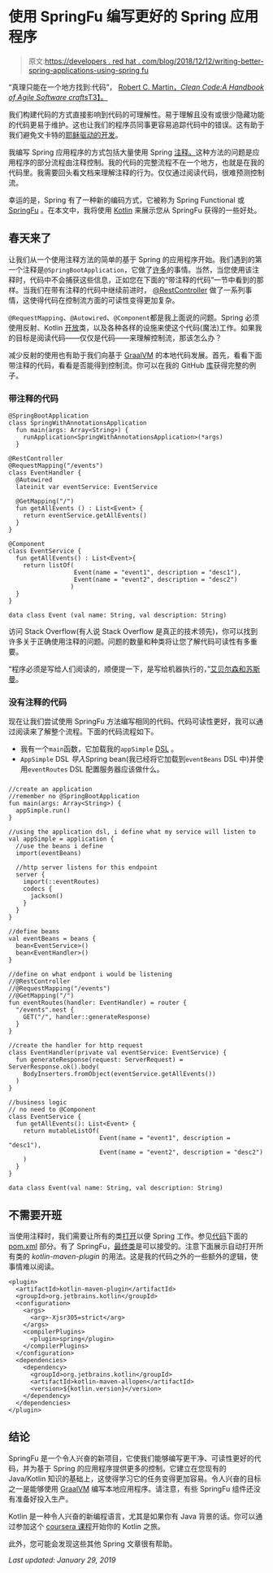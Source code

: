 # 使用 SpringFu 编写更好的 Spring 应用程序

> 原文:[https://developers . red hat . com/blog/2018/12/12/writing-better-spring-applications-using-spring fu](https://developers.redhat.com/blog/2018/12/12/writing-better-spring-applications-using-springfu)

“真理只能在一个地方找到:代码”， [Robert C. Martin，*Clean Code:A Handbook of Agile Software crafts*T3】。](https://www.goodreads.com/book/show/3735293-clean-code)

我们构建代码的方式直接影响到代码的可理解性。易于理解且没有或很少隐藏功能的代码更易于维护。这也让我们的程序员同事更容易追踪代码中的错误。这有助于我们避免文卡特的[耶稣驱动的开发](https://aidium.se/2015/06/tdd-with-venkat/)。

我编写 Spring 应用程序的方式包括大量使用 Spring [注释。](https://springframework.guru/spring-framework-annotations/)这种方法的问题是应用程序的部分流程由注释控制。我的代码的完整流程不在一个地方，也就是在我的代码里。我需要回头看文档来理解注释的行为。仅仅通过阅读代码，很难预测控制流。

幸运的是，Spring 有了一种新的编码方式，它被称为 Spring Functional 或 [SpringFu](https://github.com/spring-projects/spring-fu) 。在本文中，我将使用 [Kotlin](https://kotlinlang.org) 来展示您从 SpringFu 获得的一些好处。

## 春天来了

让我们从一个使用注释方法的简单的基于 Spring 的应用程序开始。我们遇到的第一个注释是`@SpringBootApplication`，它做了[许多](https://docs.spring.io/spring-boot/docs/current/reference/html/using-boot-using-springbootapplication-annotation.html)的事情。当然，当您使用该注释时，代码中不会捕获这些信息，正如您在下面的“带注释的代码”一节中看到的那样。当我们在带有注释的代码中继续前进时， [@RestController](https://docs.spring.io/spring-framework/docs/current/javadoc-api/org/springframework/web/bind/annotation/RestController.html) 做了一系列事情，这使得代码在控制流方面的可读性变得更加复杂。

`@RequestMapping`、`@Autowired`、`@Component`都是我上面说的问题。Spring 必须使用反射、Kotlin [开放](https://kotlinlang.org/docs/reference/classes.html#inheritance)类，以及各种各样的设施来使这个代码(魔法)工作。如果我的目标是阅读代码——仅仅是代码——来理解控制流，那该怎么办？

减少反射的使用也有助于我们向基于 [GraalVM](https://www.graalvm.org) 的本地代码发展。首先，看看下面带注释的代码，看看是否能得到控制流。你可以在我的 GitHub [库](https://github.com/masoodfaisal/spring-app-no-annotations)获得完整的例子。

### 带注释的代码

```
@SpringBootApplication
class SpringWithAnnotationsApplication
  fun main(args: Array<String>) {
    runApplication<SpringWithAnnotationsApplication>(*args)
  }

@RestController
@RequestMapping("/events")
class EventHandler {
  @Autowired
  lateinit var eventService: EventService

  @GetMapping("/")
  fun getAllEvents () : List<Event> {
    return eventService.getAllEvents()
  }
}

@Component
class EventService {
  fun getAllEvents() : List<Event>{
    return listOf(
                  Event(name = "event1", description = "desc1"),
                  Event(name = "event2", description = "desc2")
                 )
  }
}

data class Event (val name: String, val description: String)
```

访问 Stack Overflow(有人说 Stack Overflow 是真正的技术领先)，你可以找到许多关于正确使用注释的问题。问题的数量和种类将让您了解代码可读性有多重要。

“程序必须是写给人们阅读的，顺便提一下，是写给机器执行的，”[艾贝尔森和苏斯曼](https://en.wikiquote.org/wiki/Programming_languages)。

### 没有注释的代码

现在让我们尝试使用 SpringFu 方法编写相同的代码。代码可读性更好，我可以通过阅读来了解整个流程。下面的代码流程如下。

*   我有一个`main`函数，它加载我的`appSimple` [DSL](https://en.wikipedia.org/wiki/Domain-specific_language) 。
*   `AppSimple` DSL *导入*Spring bean(我已经将它加载到`eventBeans` DSL 中)并使用`eventRoutes` DSL 配置服务器应该做什么。

### 

```
//create an application
//remember no @SpringBootApplication
fun main(args: Array<String>) {
  appSimple.run()
}

//using the application dsl, i define what my service will listen to
val appSimple = application {
  //use the beans i define
  import(eventBeans)

  //http server listens for this endpoint
  server {
    import(::eventRoutes)
    codecs {
      jackson()
    }
  }
}

//define beans
val eventBeans = beans {
  bean<EventService>()
  bean<EventHandler>()
}

//define on what endpont i would be listening
//@RestController
//@RequestMapping("/events")
//@GetMapping("/")
fun eventRoutes(handler: EventHandler) = router {
  "/events".nest {
    GET("/", handler::generateResponse)
  }
}

//create the handler for http request
class EventHandler(private val eventService: EventService) {
  fun generateResponse(request: ServerRequest) = ServerResponse.ok().body(
    BodyInserters.fromObject(eventService.getAllEvents())
  )
}

//business logic
// no need to @Component
class EventService {
  fun getAllEvents(): List<Event> {
    return mutableListOf(
                         Event(name = "event1", description = "desc1"),
                         Event(name = "event2", description = "desc2")
    )
  }
}

data class Event(val name: String, val description: String)
```

## 不需要开班

当使用注释时，我们需要让所有的类[打开](https://kotlinlang.org/docs/reference/compiler-plugins.html)以便 Spring 工作。参见[代码](https://github.com/masoodfaisal/spring-app-no-annotations)下面的 [pom.xml](https://github.com/masoodfaisal/spring-app-no-annotations/blob/master/spring-with-annotations/pom.xml) 部分。有了 SpringFu，[最终类](https://docs.oracle.com/javase/tutorial/java/IandI/final.html)是可以接受的。注意下面展示自动打开所有类的 *kotlin-maven-plugin* 的用法。这是我的代码之外的一些额外的逻辑，使事情难以阅读。

```
<plugin>
  <artifactId>kotlin-maven-plugin</artifactId>
  <groupId>org.jetbrains.kotlin</groupId>
  <configuration>
    <args>
      <arg>-Xjsr305=strict</arg>
    </args>
    <compilerPlugins>
      <plugin>spring</plugin>
    </compilerPlugins>
  </configuration>
  <dependencies>
    <dependency>
      <groupId>org.jetbrains.kotlin</groupId>
      <artifactId>kotlin-maven-allopen</artifactId>
      <version>${kotlin.version}</version>
    </dependency>
  </dependencies>
</plugin>
```

## 结论

SpringFu 是一个令人兴奋的新项目，它使我们能够编写更干净、可读性更好的代码，并为基于 Spring 的应用程序提供更多的控制。它建立在您现有的 Java/Kotlin 知识的基础上，这使得学习它的任务变得更加容易。令人兴奋的目标之一是能够使用 [GraalVM](https://www.graalvm.org) 编写本地应用程序。请注意，有些 SpringFu 组件还没有准备好投入生产。

Kotlin 是一种令人兴奋的新编程语言，尤其是如果你有 Java 背景的话。你可以通过参加这个 [coursera 课程](https://www.coursera.org/learn/kotlin-for-java-developers)开始你的 Kotlin 之旅。

此外，您可能会发现这些其他 Spring 文章很有帮助。

*Last updated: January 29, 2019*